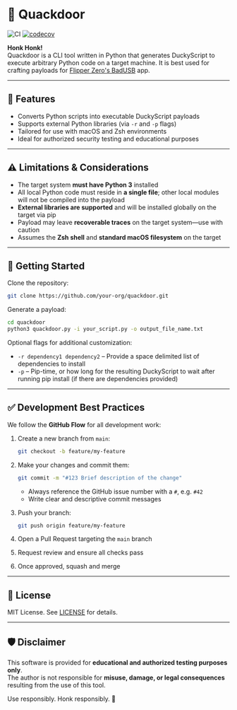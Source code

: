 # 🦆 Quackdoor

![CI](https://github.com/mah5057/quackdoor/actions/workflows/ci.yml/badge.svg)
[![codecov](https://codecov.io/gh/mah5057/quackdoor/branch/main/graph/badge.svg)](https://codecov.io/gh/mah5057/quackdoor)

**Honk Honk!**  
Quackdoor is a CLI tool written in Python that generates DuckyScript to execute arbitrary Python code on a target machine. It is best used for crafting payloads for [Flipper Zero's BadUSB](https://docs.flipperzero.one/badusb) app.

---

## 🔧 Features

- Converts Python scripts into executable DuckyScript payloads
- Supports external Python libraries (via `-r` and `-p` flags)
- Tailored for use with macOS and Zsh environments
- Ideal for authorized security testing and educational purposes

---

## ⚠️ Limitations & Considerations

- The target system **must have Python 3** installed
- All local Python code must reside in **a single file**; other local modules will not be compiled into the payload
- **External libraries are supported** and will be installed globally on the target via pip
- Payload may leave **recoverable traces** on the target system—use with caution
- Assumes the **Zsh shell** and **standard macOS filesystem** on the target

---

## 🚀 Getting Started

Clone the repository:

```zsh
git clone https://github.com/your-org/quackdoor.git
```

Generate a payload:

```zsh
cd quackdoor
python3 quackdoor.py -i your_script.py -o output_file_name.txt
```

Optional flags for additional customization:
- `-r dependency1 dependency2` – Provide a space delimited list of dependencies to install
- `-p` – Pip-time, or how long for the resulting DuckyScript to wait after running pip install (if there are dependencies provided)

---

## ✅ Development Best Practices

We follow the **GitHub Flow** for all development work:

1. Create a new branch from `main`:
   ```zsh
   git checkout -b feature/my-feature
   ```

2. Make your changes and commit them:
   ```zsh
   git commit -m "#123 Brief description of the change"
   ```

   - Always reference the GitHub issue number with a `#`, e.g. `#42`
   - Write clear and descriptive commit messages

3. Push your branch:
   ```zsh
   git push origin feature/my-feature
   ```

4. Open a Pull Request targeting the `main` branch

5. Request review and ensure all checks pass

6. Once approved, squash and merge

---

## 📄 License

MIT License. See [LICENSE](./LICENSE) for details.

---

## 🛡️ Disclaimer

This software is provided for **educational and authorized testing purposes only**.  
The author is not responsible for **misuse, damage, or legal consequences** resulting from the use of this tool.

Use responsibly. Honk responsibly. 🦆
